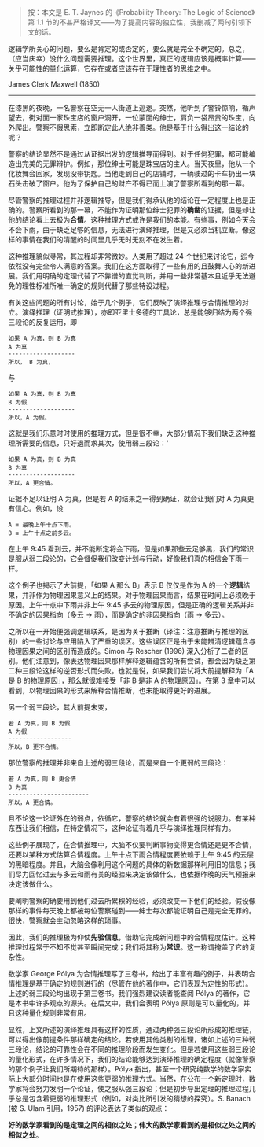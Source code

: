 > 按：本文是 E. T. Jaynes 的《Probability Theory: The Logic of 
Science》第 1.1 节的不甚严格译文——为了提高内容的独立性，我删减了两句引领下文的话。

逻辑学所关心的问题，要么是肯定的或否定的，要么就是完全不确定的。总之，（应当庆幸）没什么问题需要推理。这个世界里，真正的逻辑应该是概率计算——关乎可能性的量化运算，它存在或者应该存在于理性者的思维之中。

James Clerk Maxwell (1850)

----

在漆黑的夜晚，一名警察在空无一人街道上巡逻。突然，他听到了警铃惊响，循声望去，街对面一家珠宝店的窗户洞开，一位蒙面的绅士，肩负一袋昂贵的珠宝，向外爬出。警察不假思索，立即断定此人绝非善类。他是基于什么得出这一结论的呢？

警察的结论显然不是通过从证据出发的逻辑推导而得到。对于任何犯罪，都可能编造出完美的无罪辩护。例如，那位绅士可能是珠宝店的主人。当天夜里，他从一个化妆舞会回家，发现没带钥匙。当他走到自己的店铺时，一辆驶过的卡车扔出一块石头击破了窗户。他为了保护自己的财产不得已而上演了警察所看到的那一幕。

尽管警察的推理过程并非逻辑推导，但是我们得承认他的结论在一定程度上也是正确的。警察所看到的那一幕，不能作为证明那位绅士犯罪的**确凿**的证据，但是却让他的结论看上去极为**合情**。这种推理方式或许是我们的本能。有些事，例如今天会不会下雨，由于缺乏足够的信息，无法进行演绎推理，但是又必须当机立断。像这样的事情在我们的清醒的时间里几乎无时无刻不在发生着。

这种推理貌似寻常，其过程却非常微妙。人类用了超过 24 个世纪来讨论它，迄今依然没有完全令人满意的答案。我们在这方面取得了一些有用的且鼓舞人心的新进展。我们用明确的定理代替了不靠谱的直觉判断，并用一些非常基本且近乎无法避免的理性标准所唯一确定的规则代替了那些特设过程。

有关这些问题的所有讨论，始于几个例子，它们反映了演绎推理与合情推理的对立。演绎推理（证明式推理），亦即亚里士多德的工具论，总是能够归结为两个强三段论的反复运用，即

```
如果 A 为真，则 B 为真
A 为真
-------------------
所以， B 为真，
```

与

```
如果 A 为真，则 B 为真
B 为假
-------------------
所以，A 为假。
```

这就是我们乐意时时使用的推理方式，但是很不幸，大部分情况下我们缺乏这种推理所需要的信息，只好退而求其次，使用弱三段论：‘

```
如果 A 为真，则 B 为真
B 为真
-------------------
所以，A 更合情。
```

证据不足以证明 A 为真，但是若 A 的结果之一得到确证，就会让我们对 A 为真更有信心。例如，设

```
A ≡ 最晚上午十点下雨。
B ≡ 上午十点之前多云。
```

在上午 9:45 看到云，并不能断定将会下雨，但是如果那些云足够黑，我们的常识是服从弱三段论的，它会督促我们改变计划与行动，好像我们真的相信会下雨一样。

这个例子也揭示了大前提，「如果 A 那么 B」表示 B 仅仅是作为 A 的一个**逻辑**结果，并非作为物理因果意义上的结果。对于物理因果而言，结果在时间上必须晚于原因。上午十点中下雨并非上午 9:45 多云的物理原因，但是正确的逻辑关系并非不确定的因果指向（多云 -> 雨），而是确定的非因果指向（雨 -> 多云）。

之所以在一开始便强调逻辑联系，是因为关于推断（译注：注意推断与推理的区别）的一些讨论与应用陷入了严重的误区。这些误区正是由于未能辨清逻辑蕴含与物理因果之间的区别而造成的。Simon 与 Rescher (1996) 深入分析了二者的区别。他们注意到，像表达物理因果那样解释逻辑蕴含的所有尝试，都会因为缺乏第二种三段论这样的逆否形式而失败。也就是说，如果我们尝试将大前提解释为「A 是 B 的物理原因」，那么就很难接受「非 B 是非 A 的物理原因」。在第 3 章中可以看到，以物理因果的形式来解释合情推断，也未能取得更好的进展。

另一个弱三段论，其大前提未变，

```
若 A 为真，则 B 为假
A 为假
------------------
所以，B 更不合情。
```

那位警察的推理并非来自上述的弱三段论，而是来自一个更弱的三段论：

```
若 A 为真，则 B 更合情
B 为真
-----------------------
所以，A 更合情。
```

且不论这一论证外在的弱点，依循它，警察的结论就会有着很强的说服力。有某种东西让我们相信，在特定情况下，这种论证有着几乎与演绎推理同样有力。

这些例子展现了，在合情推理中，大脑不仅要判断事物变得更合情还是更不合情，还要以某种方式估算合情程度。上午十点下雨合情程度要依赖于上午 9:45 的云层的黑暗程度。并且，大脑会像利用这个问题的具体的新数据那样利用旧的信息；我们尽力回忆过去与多云和雨有关的经验来决定该做什么，也依据昨晚的天气预报来决定该做什么。

要阐明警察的确要用到他们过去所累积的经验，必须改变一下他们的经验。假设像那样的事件每天晚上都被每位警察碰到——绅士每次都能证明自己是完全无罪的。很快，警察就会主动忽略这样的琐事。

因此，我们的推理极为仰仗**先验信息**，借助它完成新问题中的合情程度估计。这种推理过程常于不知不觉甚至瞬间完成；我们将其称为**常识**。这一称谓掩盖了它的复杂性。

数学家 George Pólya 为合情推理写了三卷书，给出了丰富有趣的例子，并表明合情推理是基于确定的规则进行的（尽管在他的著作中，它们表现为定性的形式）。上述的弱三段论均出现于第三卷书。我们强烈建议读者能查阅 Pólya 的著作，它是本书中许多观点的源头。在后文中，我们会表明 Pólya 原则是可以量化的，并且这种量化规则非常有用。

显然，上文所述的演绎推理具有这样的性质，通过两种强三段论所形成的推理链，可以得出像前提条件那样确定的结论。若使用其他类别的推理，诸如上述的三种弱三段论，结论的可靠性会在不同的推理阶段而发生变化。但是若使用这些弱三段论的量化形式，在许多情况下，我们的结论能够达到演绎推理的确定程度（就像警察的那个例子让我们所期待的那样）。Pólya 指出，甚至一个研究纯数学的数学家实际上大部分时间也是在使用这些更弱的推理方式。当然，在公布一个新定理时，数学家将会努力发明一个论证，使之服从强三段论；但是初步导出定理的推理过程几乎总是包含着更弱的推理形式（例如，对类比所引发的猜想的探究）。S. Banach (被 S. Ulam 引用，1957) 的评论表达了类似的观点：

**好的数学家看到的是定理之间的相似之处；伟大的数学家看到的是相似之处之间的相似之处**。

